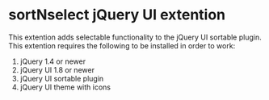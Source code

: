 # sortNselect jQuery UI extention 

This extention adds selectable functionality to the jQuery UI sortable plugin.  This extention requires the following to be installed in order to work:

1. jQuery 1.4 or newer
2. jQuery UI 1.8 or newer
3. jQuery UI sortable plugin
4. jQuery UI theme with icons
